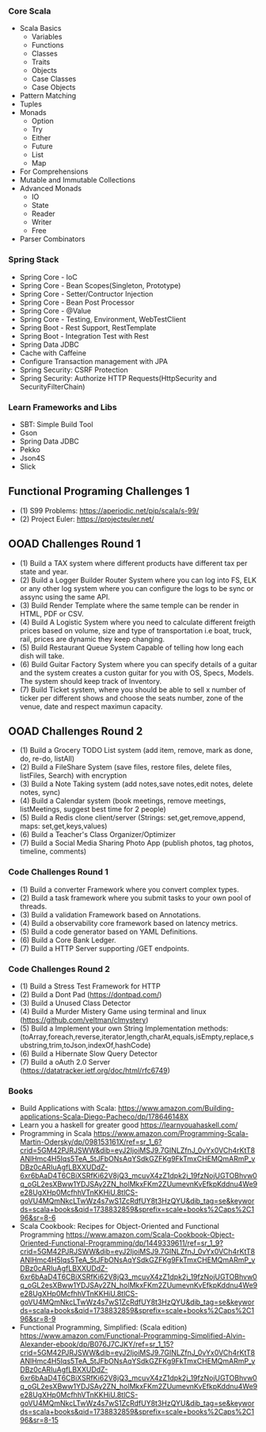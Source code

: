 ### Core Scala

* Scala Basics
  * Variables
  * Functions
  * Classes
  * Traits
  * Objects
  * Case Classes
  * Case Objects
* Pattern Matching
* Tuples
* Monads
  * Option
  * Try
  * Either
  * Future
  * List
  * Map
* For Comprehensions  
* Mutable and Immutable Collections
* Advanced Monads
  * IO
  * State
  * Reader
  * Writer
  * Free
* Parser Combinators

### Spring Stack 

* Spring Core - IoC
* Spring Core - Bean Scopes(Singleton, Prototype)
* Spring Core - Setter/Contructor Injection
* Spring Core - Bean Post Processor
* Spring Core - @Value
* Spring Core - Testing, Environment, WebTestClient
* Spring Boot - Rest Support, RestTemplate
* Spring Boot - Integration Test with Rest
* Spring Data JDBC
* Cache with Caffeine
* Configure Transaction management with JPA
* Spring Security: CSRF Protection
* Spring Security: Authorize HTTP Requests(HttpSecurity and SecurityFilterChain)

### Learn Frameworks and Libs

* SBT: Simple Build Tool
* Gson
* Spring Data JDBC
* Pekko
* Json4S
* Slick

## Functional Programing Challenges 1

* (1) S99 Problems: https://aperiodic.net/pip/scala/s-99/
* (2) Project Euler: https://projecteuler.net/

## OOAD Challenges Round 1

* (1) Build a TAX system where different products have different tax per state and year.
* (2) Build a Logger Builder Router System where you can log into FS, ELK or any other log system where you can configure the logs to be sync or assync using the same API.
* (3) Build Render Template where the same temple can be render in HTML, PDF or CSV.
* (4) Build A Logistic System where you need to calculate different freigth prices based on volume, size and type of transportation i.e boat, truck, rail, prices are dynamic they keep changing.
* (5) Build Restaurant Queue System Capable of telling how long each dish will take.
* (6) Build Guitar Factory System where you can specify details of a guitar and the system creates a 
custon guitar for you with OS, Specs, Models. The system should keep track of Inventory.
* (7) Build Ticket system, where you should be able to sell x number of ticker per different shows and
choose the seats number, zone of the venue, date and respect maximun capacity.

## OOAD Challenges Round 2

* (1) Build a Grocery TODO List system (add item, remove, mark as done, do, re-do, listAll)
* (2) Build a FileShare System  (save files, restore files, delete files, listFiles, Search) with encryption
* (3) Build a Note Taking system (add notes,save notes,edit notes, delete notes, sync)
* (4) Build a Calendar system (book meetings, remove meetings, listMeetings, suggest best time for 2 people)
* (5) Build a Redis clone client/server (Strings: set,get,remove,append, maps: set,get,keys,values)
* (6) Build a Teacher's Class Organizer/Optimizer
* (7) Build a Social Media Sharing Photo App (publish photos, tag photos, timeline, comments)

### Code Challenges Round 1

* (1) Build a converter Framework where you convert complex types.
* (2) Build a task framework where you submit tasks to your own pool of threads.
* (3) Build a validation Framework based on Annotations.
* (4) Build a observability core framework based on latency metrics.
* (5) Build a code generator based on YAML Definitions.
* (6) Build a Core Bank Ledger.
* (7) Build a HTTP Server supporting /GET endpoints.

### Code Challenges Round 2

* (1) Build a Stress Test Framework for HTTP
* (2) Build a Dont Pad (<https://dontpad.com/>)
* (3) Build a Unused Class Detector
* (4) Build a Murder Mistery Game using terminal and linux (<https://github.com/veltman/clmystery>)
* (5) Build a Implement your own String Implementation methods: (toArray,foreach,reverse,iterator,length,charAt,equals,isEmpty,replace,substring,trim,toJson,indexOf,hashCode)
* (6) Build a Hibernate Slow Query Detector
* (7) Build a oAuth 2.0 Server (<https://datatracker.ietf.org/doc/html/rfc6749>)

### Books

* Build Applications with Scala: https://www.amazon.com/Building-applications-Scala-Diego-Pacheco/dp/178646148X
* Learn you a haskell for greater good https://learnyouahaskell.com/
* Programming in Scala https://www.amazon.com/Programming-Scala-Martin-Odersky/dp/098153161X/ref=sr_1_6?crid=5GM42PJRJSWW&dib=eyJ2IjoiMSJ9.7GINLZfnJ_0vYx0VCh4rKtT8ANlHmc4H5Iqs5TeA_5tJFbONsAqYSdkGZFKg9FkTmxCHEMQmARmP_yDBz0cARIuAgfLBXXUDdZ-6xr6bAaD4T6CBiXSRfKi62V8jQ3_mcuvX4zZ1dpk2j_19fzNojUGTOBhvw0q_oGL2esXBww1YDJSAy2ZN_holMkxFKm2ZUumevnKvEfkpKddnu4We9e28UgXHp0McfhhVTnKKHiU.8tlCS-goVU4MQmNkcLTwWz4s7wS1ZcRdfUY8t3HzQYU&dib_tag=se&keywords=scala+books&qid=1738832859&sprefix=scale+books%2Caps%2C196&sr=8-6
* Scala Cookbook: Recipes for Object-Oriented and Functional Programming  https://www.amazon.com/Scala-Cookbook-Object-Oriented-Functional-Programming/dp/1449339611/ref=sr_1_9?crid=5GM42PJRJSWW&dib=eyJ2IjoiMSJ9.7GINLZfnJ_0vYx0VCh4rKtT8ANlHmc4H5Iqs5TeA_5tJFbONsAqYSdkGZFKg9FkTmxCHEMQmARmP_yDBz0cARIuAgfLBXXUDdZ-6xr6bAaD4T6CBiXSRfKi62V8jQ3_mcuvX4zZ1dpk2j_19fzNojUGTOBhvw0q_oGL2esXBww1YDJSAy2ZN_holMkxFKm2ZUumevnKvEfkpKddnu4We9e28UgXHp0McfhhVTnKKHiU.8tlCS-goVU4MQmNkcLTwWz4s7wS1ZcRdfUY8t3HzQYU&dib_tag=se&keywords=scala+books&qid=1738832859&sprefix=scale+books%2Caps%2C196&sr=8-9
* Functional Programming, Simplified: (Scala edition)  https://www.amazon.com/Functional-Programming-Simplified-Alvin-Alexander-ebook/dp/B076J7CJKY/ref=sr_1_15?crid=5GM42PJRJSWW&dib=eyJ2IjoiMSJ9.7GINLZfnJ_0vYx0VCh4rKtT8ANlHmc4H5Iqs5TeA_5tJFbONsAqYSdkGZFKg9FkTmxCHEMQmARmP_yDBz0cARIuAgfLBXXUDdZ-6xr6bAaD4T6CBiXSRfKi62V8jQ3_mcuvX4zZ1dpk2j_19fzNojUGTOBhvw0q_oGL2esXBww1YDJSAy2ZN_holMkxFKm2ZUumevnKvEfkpKddnu4We9e28UgXHp0McfhhVTnKKHiU.8tlCS-goVU4MQmNkcLTwWz4s7wS1ZcRdfUY8t3HzQYU&dib_tag=se&keywords=scala+books&qid=1738832859&sprefix=scale+books%2Caps%2C196&sr=8-15